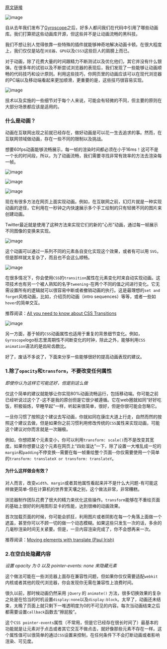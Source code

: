 [原文链接](https://blog.gyrosco.pe/smooth-css-animations-7d8ffc2c1d29#.21oylp824)

![image](https://cdn-images-1.medium.com/max/600/1*pPapTjXyYIemJI8fIO88tA.gif)

自从去年我们发布了[Gyroscope](https://gyrosco.pe/)之后，好多人都问我们在代码中引用了哪些动画库。我们打算把这些动画库开源，但这些并不是让动画流畅的黑科技。

我们不想让别人觉得依靠一些特殊的插件就能够神奇地解决动画卡顿。在很大程度上，我们仅仅是站在`浏览器`、`GPU`以及`CSS3`这些巨人的肩膀上而已。

对于动画，除了花费大量的时间跟精力不断测试以及优化他们，其它并没有什么银弹。在很多年的试验以及不断尝试浏览器的表现后，我们发现了一些能够让动画顺畅的代码技巧和设计原则。利用这些技巧，你网页里的动画应该可以在现代浏览器的PC端以及移动端看起来更加顺滑，更重要的是，这些技巧很容易实现。

![image](https://cdn-images-1.medium.com/max/800/1*MkkJ55Tz5Qgnl8xMzP5I4Q.gif)

技术以及实施的一些细节对于每个人来说，可能会有轻微的不同，但主要的原则在大部分场景都应该是适用的。

### 什么是动画？
动画在互联网出现之前就已经存在，做好动画是可以花一生去追求的事。然而，在互联网领域做动画，存在一些不同的限制以及挑战。

想要60fps动画能够流畅展示，每一帧的渲染时间都必须在小于16ms！这可不是一个长的时间段，所以，为了动画流畅，我们需要寻找非常有效率的方法去渲染每一帧。

![image](https://cdn-images-1.medium.com/max/400/1*jOzKe6AFCM1ReUdqzhAabA.gif)

![image](https://cdn-images-1.medium.com/max/400/1*FgDvnrIo_NLY_mWWOevcpQ.gif)

![image](https://cdn-images-1.medium.com/max/400/1*s3-q-j6Qt60mWW4Ut-731A.gif)

现在有很多方法在网页上面实现动画。例如，在互联网之前，幻灯片就是一种实现动画的途径，它利用在一秒钟之内快速展示多个手工绘制的只有轻微不同的图片来创建动画。

Twitter最近就是使用了这种方法来实现它们的新的“心形”动画，通过每一帧展示不同图像的变换来实现。

![image](https://cdn-images-1.medium.com/max/800/1*FuG1AF-xgf0Ie6EIuab-FA.png)

这个动画可以通过一系列不同的元素各自变化实现这个效果，或者有可以用 `SVG`，但是那样就太复杂了，而且也不会这么顺畅。

![image](https://cdn-images-1.medium.com/max/800/1*6BGvScGs5cxxqPJn9qQLCA.gif)

在很多情况下，你会使用`CSS`的`transition`属性在元素变化时来自动实现动画。这项技术也有另一个被人熟知的名字`tweening`-在两个不同的值之间进行变化。它无需设置所有的逻辑就可以很容易中断或者撤销动画的执行。这是最理想的`set and forget`风格动画，比如，介绍页的动画（intro sequences）等等，或者一些如`hover`的简单交互。

推荐阅读：[All you need to know about CSS Transitions](https://blog.alexmaccaw.com/css-transitions)

![image](https://cdn-images-1.medium.com/max/800/1*dKga2QEWB_ZI0nnj0m2XPA.gif)

另一方面，基于帧的`CSS`动画属性也适用于重复的背景细节变化。例如，`Gyroscope`logo标志里周期性不间断变化的时钟，除此之外，能够利用`CSS animation`语法的是齿轮齿数比。

好了，废话不多说了，下面来分享一些能够很好的提高动画表现的建议。

### 1.除了`opacity`和`transform`，不要改变任何属性

*即使你认为这样它可能还好，但是别这么做*

仅这个简单的建议就能够让你实现80%动画流畅运行，包括移动端。你可能之前已经听说过这个了-这不是我的原创但是它很少被遵循。它在web圈就如同“好好吃饭，积极锻炼，早睡早起”一样，听起来很简单，很好，但是你很可能会忽略它。

一旦你习惯了按照这个建议去写动画，你就如同在康庄大道上行走，自然而然的按照这个建议去做，但是如果你之前习惯利用修改传统的`CSS`属性来实现动画，可能这个建议对你而言就是一次蹦极。

例如，你想把某个元素变小，你可以利用`transform: scale()`而不是改变其宽度。如果你想要让这个元素在网页上“四处溜达”一下，除了设置一大堆乱成一坨的`margin`和`padding`不停变换--需要在每一帧重绘整个页面--你仅需要使用一个简单的`transform: translateX or transform: translateY`。

#### 为什么这样做会有效？

对人而言，改变`width`、`margin`或者其他属性看起来并不是什么大问题-有可能这样做更简单-但在计算机的世界里天壤之别，这个做法非常，非常糟糕。

浏览器制作团队花费了很大的精力来优化这些操作。`transform`能够在不重绘页面的基础上很好的利用图形显卡的性能，达到很棒的动画效果。

首次加载页面的时候，你可能会抓狂，利用图片或者阴影在每一个角落上面做一个遮盖，甚至你可以不顾一切的做一个动态模糊。如果这些只发生一次的话，多余的几毫秒渲染时间无关紧要。但是，一旦内容渲染完成了，你不会想再来一次。

推荐阅读：[Moving elements with translate (Paul Irish)](https://www.paulirish.com/2012/why-moving-elements-with-translate-is-better-than-posabs-topleft/)

### 2.在空白处隐藏内容
*设置 opacity 为 0 以及 pointer-events: none 来隐藏元素*

这个做法可能在一些浏览器上面存在兼容性问题，但如果你仅仅需要适配`webkit`内核或者其他的现代浏览器，你会发现你无需在兼容性上浪费时间。

很久以前，那时候动画仍然采用 `jQuery` 的 `animate()` 方法，很多切换效果的复杂之处是在恰当的时机设置`display:none`以及`display:block`。太早了，动画还未结束，太晚了页面上就只剩下一堆透明度为0的不可见的内容。每次当动画结束之后都需要设置`callback`函数去“擦屁股”。

这个`CSS pointer-events`属性（不常用，但是它已经存在很长时间了）最基本的功能就是让元素对于点击或者其它交互不做点击，就好像那些元素不存在一样。这个属性值可以很简单的通过`CSS`设置来控制，在任何条件下不会打断动画或者影响渲染、可见度。
